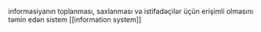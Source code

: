 informasiyanın toplanması, saxlanması və istifadəçilər üçün erişimli olmasını təmin edən sistem
[[information system]]